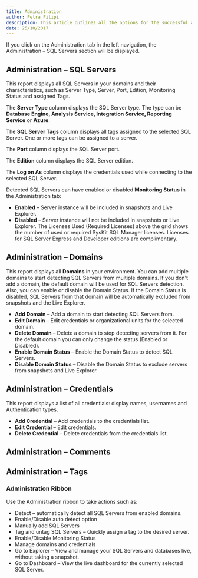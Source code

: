 ```yaml
---
title: Administration
author: Petra Filipi
description: This article outlines all the options for the successful administration of SQL Servers that are being monitored with SysKit SQL Manager.
date: 25/10/2017
---
```

If you click on the Administration tab in the left navigation, the Administration – SQL Servers section will be displayed.

## Administration – SQL Servers
This report displays all SQL Servers in your domains and their characteristics, such as Server Type, Server, Port, Edition, Monitoring Status and assigned Tags.

The __Server Type__ column displays the SQL Server type. The type can be __Database Engine, Analysis Service, Integration Service, Reporting Service__ or __Azure__.

The __SQL Server Tags__ column displays all tags assigned to the selected SQL Server. One or more tags can be assigned to a server.

The __Port__ column displays the SQL Server port.

The __Edition__ column displays the SQL Server edition.

The __Log on As__ column displays the credentials used while connecting to the selected SQL Server.

Detected SQL Servers can have enabled or disabled __Monitoring Status__ in the Administration tab:
* __Enabled__ – Server instance will be included in snapshots and Live Explorer.
* __Disabled__ –  Server instance will not be included in snapshots or Live Explorer.
The Licenses Used (Required Licenses) above the grid shows the number of used or required SysKit SQL Manager licenses. Licenses for SQL Server Express and Developer editions are complimentary.

## Administration – Domains
This report displays all __Domains__ in your environment. 
You can add multiple domains to start detecting SQL Servers from multiple domains. If you don't add a domain, the default domain will be used for SQL Servers detection. Also, you can enable or disable  the Domain Status. If the Domain Status is disabled, SQL Servers from that domain will be automatically excluded from snapshots and the Live Explorer.
* __Add Domain__ – Add a domain to start detecting SQL Servers from.
* __Edit Domain__ – Edit credentials or organizational units for the selected domain.
* __Delete Domain__ – Delete a domain to stop detecting servers from it. For the default domain you can only change the status (Enabled or Disabled).
* __Enable Domain Status__ – Enable the Domain Status to detect SQL Servers.
* __Disable Domain Status__ – Disable the Domain Status to exclude servers from snapshots and Live Explorer.
## Administration – Credentials
This report displays a list of all credentials: display names, usernames and Authentication types.
* __Add Credential__ – Add credentials to the credentials list.
* __Edit Credential__ – Edit credentials.
* __Delete Credential__ – Delete credentials from the credentials list.
## Administration – Comments

## Administration – Tags

### __Administration Ribbon__
Use the Administration ribbon to take actions such as:
* Detect – automatically detect all SQL Servers from enabled domains.
* Enable/Disable auto detect option
* Manually add SQL Servers
* Tag and untag SQL Servers  – Quickly assign a tag to the desired server.
* Enable/Disable Monitoring Status 
* Manage domains and credentials
* Go to Explorer – View and manage your SQL Servers and databases live, without taking a snapshot.
* Go to Dashboard – View the live dashboard for the currently selected SQL Server.
